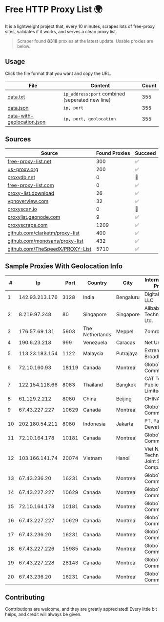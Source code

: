 
# Free HTTP Proxy List 🌍

It is a lightweight project that, every 10 minutes, scrapes lots of free-proxy sites, validates if it works, and serves a clean proxy list.


> Scraper found **8318** proxies at the latest update. Usable proxies are below.

## Usage

Click the file format that you want and copy the URL.


|File|Content|Count|
|----|-------|-----|
|[data.txt](https://raw.githubusercontent.com/themiralay/Proxy-List-World/master/data.txt)|`ip_address:port` combined (seperated new line)|355|
|[data.json](https://raw.githubusercontent.com/themiralay/Proxy-List-World/master/data.json)|`ip, port`|355|
|[data-with-geolocation.json](https://raw.githubusercontent.com/themiralay/Proxy-List-World/master/data-with-geolocation.json)|`ip, port, geolocation`|355|

## Sources

|Source|Found Proxies|Succeed|
|------|-------------|-------|
|[free-proxy-list.net](https://free-proxy-list.net)|300|✅|
|[us-proxy.org](https://www.us-proxy.org)|200|✅|
|[proxydb.net](http://proxydb.net)|0|🚫|
|[free-proxy-list.com](https://free-proxy-list.com/?page=&port=&type%5B%5D=http&type%5B%5D=https&up_time=0&search=Search)|0|✅|
|[proxy-list.download](https://www.proxy-list.download/HTTP)|26|✅|
|[vpnoverview.com](https://vpnoverview.com/privacy/anonymous-browsing/free-proxy-servers)|32|✅|
|[proxyscan.io](https://www.proxyscan.io)|0|🚫|
|[proxylist.geonode.com](https://proxylist.geonode.com/api/proxy-list?limit=300&page=1&sort_by=lastChecked&sort_type=desc&protocols=http,https)|9|✅|
|[proxyscrape.com](https://api.proxyscrape.com/v2/?request=displayproxies&protocol=http&timeout=10000&country=all&ssl=all&anonymity=all)|1209|✅|
|[github.com/clarketm/proxy-list](https://raw.githubusercontent.com/clarketm/proxy-list/master/proxy-list-raw.txt)|400|✅|
|[github.com/monosans/proxy-list](https://raw.githubusercontent.com/monosans/proxy-list/main/proxies/http.txt)|432|✅|
|[github.com/TheSpeedX/PROXY-List](https://raw.githubusercontent.com/TheSpeedX/PROXY-List/master/http.txt)|5710|✅|


## Sample Proxies With Geolocation Info

|#|Ip|Port|Country|City|Internet Service Provider|
|-|--|----|-------|----|-------------------------|
|1|142.93.213.176|3128|India|Bengaluru|DigitalOcean, LLC|
|2|8.219.97.248|80|Singapore|Singapore|Alibaba (US) Technology Co., Ltd.|
|3|176.57.69.131|5903|The Netherlands|Meppel|Zomro B.V.|
|4|190.6.23.218|999|Venezuela|Caracas|Net Uno|
|5|113.23.183.154|1122|Malaysia|Putrajaya|Extreme Broadband|
|6|72.10.160.93|18119|Canada|Montreal|GloboTech Communications|
|7|122.154.118.66|8083|Thailand|Bangkok|CAT Telecom Public Company Limited|
|8|61.129.2.212|8080|China|Beijing|CHINANET|
|9|67.43.227.227|10629|Canada|Montreal|GloboTech Communications|
|10|202.180.54.211|8080|Indonesia|Jakarta|PT. Panca Dewata Utama|
|11|72.10.164.178|10181|Canada|Montreal|GloboTech Communications|
|12|103.166.141.74|20074|Vietnam|Hanoi|Viet NAM Cloud Technology Joint Stock Company|
|13|67.43.236.20|16231|Canada|Montreal|GloboTech Communications|
|14|67.43.227.227|10629|Canada|Montreal|GloboTech Communications|
|15|72.10.164.178|10181|Canada|Montreal|GloboTech Communications|
|16|67.43.227.227|10629|Canada|Montreal|GloboTech Communications|
|17|67.43.236.20|16231|Canada|Montreal|GloboTech Communications|
|18|67.43.227.226|15985|Canada|Montreal|GloboTech Communications|
|19|67.43.227.228|28143|Canada|Montreal|GloboTech Communications|
|20|67.43.236.20|16231|Canada|Montreal|GloboTech Communications|



## Contributing

Contributions are welcome, and they are greatly appreciated! Every
little bit helps, and credit will always be given.

